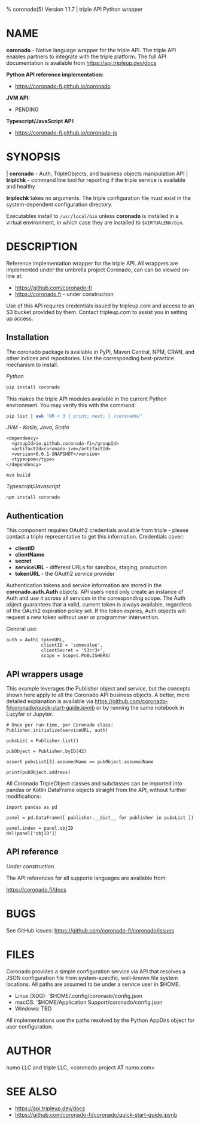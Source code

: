 % coronado(5) Version 1.1.7 | triple API Python wrapper



NAME
====

**coronado** - Native language wrapper for the triple API.  The triple API
enables partners to integrate with the triple platform.  The full API
documentation is available from https://api.tripleup.dev/docs

**Python API reference implementation:**

- https://coronado-fi.github.io/coronado

**JVM API:**

- PENDING

**Typescript/JavaScript API:**

- https://coronado-fi.github.io/coronado-js


SYNOPSIS
========

| **coronado** - Auth, TripleObjects, and business objects manipulation API
| **triplchk** - command line tool for reporting if the triple service is
available and healthy

**triplechk** takes no arguments.  The triple configuration file must exist in
the system-dependent configuration directory.

Executables install to `/usr/local/bin` unless **coronado** is installed in a 
virtual environment, in which case they are installed to `$VIRTUALENV/bin`.


DESCRIPTION
===========

Reference implementation wrapper for the triple API.  All wrappers are
implemented under the umbrella project Coronado, can can be viewed on-line at:

- https://github.com/coronado-fi
- https://coronado.fi - under construction

Use of this API requires credentials issued by tripleup.com and access to an S3
bucket provided by them.  Contact tripleup.com to assist you in setting up
access.


Installation
------------
The coronado package is available in PyPI, Maven Central, NPM, CRAN, and other
indices and repositories.  Use the corresponding best-practice mechanism to
install.

_Python_

```bash
pip install coronado
```

This makes the triple API modules available in the current Python environment.
You may verify this with the command:

```bash
pip list | awk 'NR < 3 { print; next; } /coronado/'
```

_JVM - Kotlin, Java, Scala_

```
<dependency>
  <groupId>io.github.coronado-fi</groupId>
  <artifactId>coronado-jvm</artifactId>
  <version>0.0.1-SNAPSHOT</version>
  <type>pom</type>
</dependency>

mvn build
```

_Typescript/Javascript_

```
npm install coronado
```


Authentication
--------------
This component requires OAuth2 credentials available from triple - please
contact a triple representative to get this information.  Credentials cover:

- **clientID**
- **clientName**
- **secret**
- **serviceURL** - different URLs for sandbox, staging, production
- **tokenURL** - the OAuth2 service provider

Authentication tokens and service information are stored in the
**coronado.auth.Auth** objects.  API users need only create an instance of Auth
and use it across all services in the corresponding scope.  The Auth object 
guarantees that a valid, current token is always available, regardless of the
OAuth2 expiration policy set.  If the token expires, Auth objects will request
a new token without user or programmer intervention.

General use:

```
auth = Auth( tokenURL,
             clientID = 'somevalue',
             clientSecret = '53cr3+',
             scope = Scopes.PUBLISHERS)
```


API wrappers usage
------------------
This example leverages the Publisher object and service, but the concepts shown
here apply to all the Coronado API business objects.  A better, more detailed
explanation is available via https://github.com/coronado-fi/coronado/quick-start-guide.ipynb
or by running the same notebook in Lucyfer or Jupyter.

```
# Once per run-time, per Coronado class:
Publisher.initialize(serviceURL, auth)

pubsList = Publisher.list()

pubObject = Publisher.byID(42)

assert pubsList[3].assumedName == pubObject.assumedName

print(pubObject.address)
```

All Coronado TripleObject classes and subclasses can be imported into pandas or
Kotlin DataFrame objects straight from the API, without further modifications:

```
import pandas as pd

panel = pd.DataFrame([ publisher.__dict__ for publisher in pubsList ])

panel.index = panel.objID
del(panel['objID'])
```


API reference
-------------
_Under construction_

The API references for all supporte languages are available from:

https://coronado.fi/docs


BUGS
====

See GitHub issues:  https://github.com/coronado-fi/coronado/issues


FILES
=====
Coronado provides a simple configuration service via API that resolves a JSON
configuration file from system-specific, well-known file system locations.  All
paths are assumed to be under a service user in $HOME.

- Linux (XDG): `$HOME/.config/coronado/config.json
- macOS: `$HOME/Application Support/coronado/config.json
- Windows:  TBD

All implementations use the paths resolved by the Python AppDirs object for 
user configuration.


AUTHOR
======
numo LLC and triple LLC, <coronado.project AT numo.com>


SEE ALSO
========
- https://api.tripleup.dev/docs
- https://github.com/coronado-fi/coronado/quick-start-guide.ipynb

